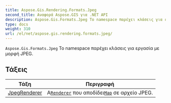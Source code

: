 ```yaml
---
title: Aspose.Gis.Rendering.Formats.Jpeg
second_title: Αναφορά Aspose.GIS για .NET API
description: Aspose.Gis.Formats.Jpeg Το namespace παρέχει κλάσεις για εργασία με μορφή JPEG.
type: docs
weight: 310
url: /el/net/aspose.gis.rendering.formats.jpeg/
---
```

`Aspose.Gis.Formats.Jpeg` Το namespace παρέχει κλάσεις για εργασία με μορφή JPEG.

## Τάξεις

| Τάξη | Περιγραφή |
| --- | --- |
| [JpegRenderer](./jpegrenderer/) | Α[`Renderer`](../aspose.gis.rendering/renderer/) που αποδίδει[`Map`](../aspose.gis.rendering/map/) σε αρχείο JPEG. |


